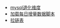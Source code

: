 
- [mysql退化维度](https://blog.csdn.net/wzy0623/article/details/49797421)
- [加载每日增量数据脚本](https://www.cnblogs.com/raymoc/p/5321851.html)
- [拉链表](https://www.cnblogs.com/lxbmaomao/p/9821128.html)